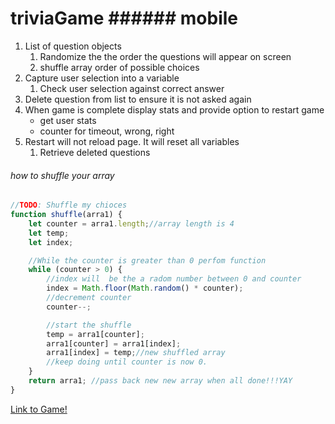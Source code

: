 # triviaGame ###### mobile


1. List of question objects
    1. Randomize the the order the questions will appear on screen
    1. shuffle array order of possible choices
1. Capture user selection into a variable
    1. Check user selection against correct answer
1. Delete question from list to ensure it is not asked again
1. When game is complete display stats and provide option to restart game
    * get user stats
    * counter for timeout, wrong, right
1. Restart will not reload page. It will reset all variables
    1. Retrieve deleted questions


  
###### how to shuffle your array
```javascript
//TODO: Shuffle my chioces
function shuffle(arra1) {
    let counter = arra1.length;//array length is 4
    let temp;
    let index;

    //While the counter is greater than 0 perfom function
    while (counter > 0) {
        //index will  be the a radom number between 0 and counter
        index = Math.floor(Math.random() * counter);
        //decrement counter
        counter--;

        //start the shuffle
        temp = arra1[counter];
        arra1[counter] = arra1[index];
        arra1[index] = temp;//new shuffled array
        //keep doing until counter is now 0.
    }
    return arra1; //pass back new new array when all done!!!YAY
}

```
[Link to Game!](https://theandes.github.io/triviaGame/)
